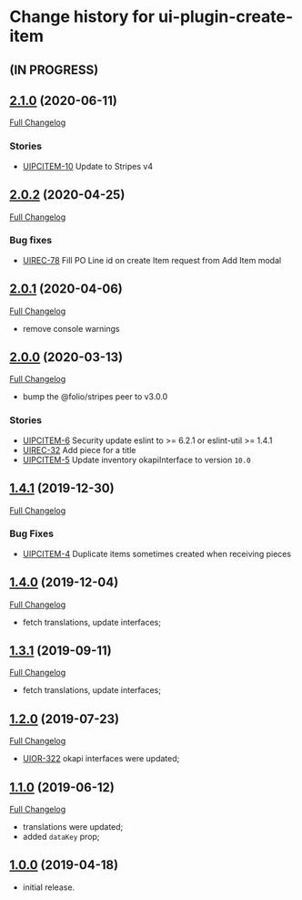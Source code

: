 # Change history for ui-plugin-create-item

## (IN PROGRESS)

## [2.1.0](https://github.com/folio-org/ui-plugin-create-item/tree/v2.1.0) (2020-06-11)
[Full Changelog](https://github.com/folio-org/ui-plugin-create-item/compare/v2.0.2...v2.1.0)

### Stories
* [UIPCITEM-10](https://issues.folio.org/browse/UIPCITEM-10) Update to Stripes v4

## [2.0.2](https://github.com/folio-org/ui-plugin-create-item/tree/v2.0.2) (2020-04-25)
[Full Changelog](https://github.com/folio-org/ui-plugin-create-item/compare/v2.0.1...v2.0.2)

### Bug fixes
* [UIREC-78](https://issues.folio.org/browse/UIREC-78) Fill PO Line id on create Item request from Add Item modal

## [2.0.1](https://github.com/folio-org/ui-plugin-create-item/tree/v2.0.1) (2020-04-06)
[Full Changelog](https://github.com/folio-org/ui-plugin-create-item/compare/v2.0.0...v2.0.1)

* remove console warnings

## [2.0.0](https://github.com/folio-org/ui-plugin-create-item/tree/v2.0.0) (2020-03-13)
[Full Changelog](https://github.com/folio-org/ui-plugin-create-item/compare/v1.4.1...v2.0.0)

* bump the @folio/stripes peer to v3.0.0

### Stories
* [UIPCITEM-6](https://issues.folio.org/browse/UIPCITEM-6) Security update eslint to >= 6.2.1 or eslint-util >= 1.4.1
* [UIREC-32](https://issues.folio.org/browse/UIREC-32) Add piece for a title
* [UIPCITEM-5](https://issues.folio.org/browse/UIPCITEM-5) Update inventory okapiInterface to version `10.0`

## [1.4.1](https://github.com/folio-org/ui-plugin-create-item/tree/v1.4.1) (2019-12-30)
[Full Changelog](https://github.com/folio-org/ui-plugin-create-item/compare/v1.4.0...v1.4.1)

### Bug Fixes
* [UIPCITEM-4](https://issues.folio.org/browse/UIPCITEM-4) Duplicate items sometimes created when receiving pieces

## [1.4.0](https://github.com/folio-org/ui-plugin-create-item/tree/v1.4.0) (2019-12-04)
[Full Changelog](https://github.com/folio-org/ui-plugin-create-item/compare/v1.3.1...v1.4.0)

* fetch translations, update interfaces;

## [1.3.1](https://github.com/folio-org/ui-plugin-create-item/tree/v1.3.1) (2019-09-11)
[Full Changelog](https://github.com/folio-org/ui-plugin-create-item/compare/v1.2.0...v1.3.1)

* fetch translations, update interfaces;

## [1.2.0](https://github.com/folio-org/ui-plugin-create-item/tree/v1.2.0) (2019-07-23)
[Full Changelog](https://github.com/folio-org/ui-plugin-create-item/compare/v1.1.0...v1.2.0)

* [UIOR-322](https://issues.folio.org/browse/UIOR-322) okapi interfaces were updated;

## [1.1.0](https://github.com/folio-org/ui-plugin-create-item/tree/v1.1.0) (2019-06-12)
[Full Changelog](https://github.com/folio-org/ui-plugin-create-item/compare/v1.0.0...v1.1.0)
* translations were updated;
* added `dataKey` prop;

## [1.0.0](https://github.com/folio-org/ui-plugin-create-item/tree/v1.0.0) (2019-04-18)

* initial release.
